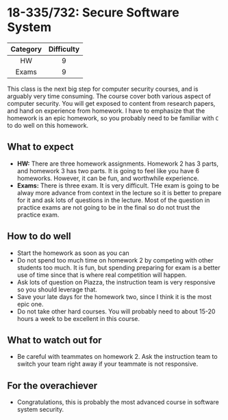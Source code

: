 # 18-335/732: Secure Software System

| Category | Difficulty |
|:-:       | :-:        |
| HW       | 9          |
| Exams    | 9          |

This class is the next big step for computer security courses, and is
arguably very time consuming. The course cover both various aspect of computer security. You will get exposed to content from research papers, and hand on experience from homework. I have to emphasize that the homework is an epic homework, so you probably need to be familiar with `C` to do well on this homework.

## What to expect

- **HW:** There are three homework assignments. Homework 2 has 3 parts, and homework 3 has two parts. It is going to feel like you have 6 homeworks. However, it can be fun, and worthwhile experience.
- **Exams:** There is three exam. It is very difficult. THe exam is going to be alway more advance from context in the lecture so it is better to prepare for it and ask lots of questions in the lecture. Most of the question in practice exams are not going to be in the final so do not trust the practice exam.

## How to do well

- Start the homework as soon as you can
- Do not spend too much time on homework 2 by competing with other students too much. It is fun, but spending preparing for exam is a better use of time since that is where real competition will happen.
- Ask lots of question on Piazza, the instruction team is very responsive so you should leverage that.
- Save your late days for the homework two, since I think it is the most epic one.
- Do not take other hard courses. You will probably need to about 15-20 hours a week to be excellent in this course.

## What to watch out for

- Be careful with teammates on homework 2. Ask the instruction team to switch your team right away if your teammate is not responsive.

## For the overachiever

- Congratulations, this is probably the most advanced course in software system security.